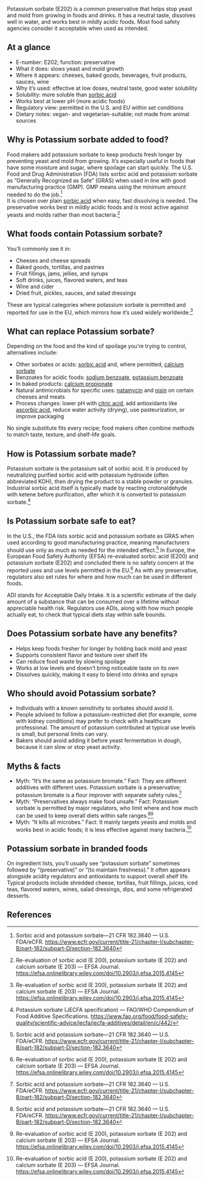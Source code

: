 Potassium sorbate (E202) is a common preservative that helps stop yeast and mold from growing in foods and drinks. It has a neutral taste, dissolves well in water, and works best in mildly acidic foods. Most food safety agencies consider it acceptable when used as intended.

<!--more-->

## At a glance
- E-number: E202; function: preservative
- What it does: slows yeast and mold growth
- Where it appears: cheeses, baked goods, beverages, fruit products, sauces, wine
- Why it’s used: effective at low doses, neutral taste, good water solubility
- Solubility: more soluble than [sorbic acid](/e200-sorbic-acid)
- Works best at lower pH (more acidic foods)
- Regulatory view: permitted in the U.S. and EU within set conditions
- Dietary notes: vegan- and vegetarian-suitable; not made from animal sources

## Why is Potassium sorbate added to food?
Food makers add potassium sorbate to keep products fresh longer by preventing yeast and mold from growing. It’s especially useful in foods that have some moisture and sugar, where spoilage can start quickly. The U.S. Food and Drug Administration (FDA) lists sorbic acid and potassium sorbate as “Generally Recognized as Safe” (GRAS) when used in line with good manufacturing practice (GMP). GMP means using the minimum amount needed to do the job.[^1]  
It is chosen over plain [sorbic acid](/e200-sorbic-acid) when easy, fast dissolving is needed. The preservative works best in mildly acidic foods and is most active against yeasts and molds rather than most bacteria.[^2]

## What foods contain Potassium sorbate?
You’ll commonly see it in:
- Cheeses and cheese spreads
- Baked goods, tortillas, and pastries
- Fruit fillings, jams, jellies, and syrups
- Soft drinks, juices, flavored waters, and teas
- Wine and cider
- Dried fruit, pickles, sauces, and salad dressings

These are typical categories where potassium sorbate is permitted and reported for use in the EU, which mirrors how it’s used widely worldwide.[^2]

## What can replace Potassium sorbate?
Depending on the food and the kind of spoilage you’re trying to control, alternatives include:
- Other sorbates or acids: [sorbic acid](/e200-sorbic-acid) and, where permitted, [calcium sorbate](/e203-calcium-sorbate)
- Benzoates for acidic foods: [sodium benzoate](/e211-sodium-benzoate), [potassium benzoate](/e212-potassium-benzoate)
- In baked products: [calcium propionate](/e282-calcium-propionate)
- Natural antimicrobials for specific uses: [natamycin](/e235-natamycin) and [nisin](/e234-nisin) on certain cheeses and meats
- Process changes: lower pH with [citric acid](/e330-citric-acid), add antioxidants like [ascorbic acid](/e300-ascorbic-acid), reduce water activity (drying), use pasteurization, or improve packaging

No single substitute fits every recipe; food makers often combine methods to match taste, texture, and shelf-life goals.

## How is Potassium sorbate made?
Potassium sorbate is the potassium salt of sorbic acid. It is produced by neutralizing purified sorbic acid with potassium hydroxide (often abbreviated KOH), then drying the product to a stable powder or granules. Industrial sorbic acid itself is typically made by reacting crotonaldehyde with ketene before purification, after which it is converted to potassium sorbate.[^3]

## Is Potassium sorbate safe to eat?
In the U.S., the FDA lists sorbic acid and potassium sorbate as GRAS when used according to good manufacturing practice, meaning manufacturers should use only as much as needed for the intended effect.[^1] In Europe, the European Food Safety Authority (EFSA) re-evaluated sorbic acid (E200) and potassium sorbate (E202) and concluded there is no safety concern at the reported uses and use levels permitted in the EU.[^2] As with any preservative, regulators also set rules for where and how much can be used in different foods.

ADI stands for Acceptable Daily Intake. It is a scientific estimate of the daily amount of a substance that can be consumed over a lifetime without appreciable health risk. Regulators use ADIs, along with how much people actually eat, to check that typical diets stay within safe bounds.

## Does Potassium sorbate have any benefits?
- Helps keep foods fresher for longer by holding back mold and yeast
- Supports consistent flavor and texture over shelf life
- Can reduce food waste by slowing spoilage
- Works at low levels and doesn’t bring noticeable taste on its own
- Dissolves quickly, making it easy to blend into drinks and syrups

## Who should avoid Potassium sorbate?
- Individuals with a known sensitivity to sorbates should avoid it.
- People advised to follow a potassium-restricted diet (for example, some with kidney conditions) may prefer to check with a healthcare professional. The amount of potassium contributed at typical use levels is small, but personal limits can vary.
- Bakers should avoid adding it before yeast fermentation in dough, because it can slow or stop yeast activity.

## Myths & facts
- Myth: “It’s the same as potassium bromate.” Fact: They are different additives with different uses. Potassium sorbate is a preservative; potassium bromate is a flour improver with separate safety rules.[^1]
- Myth: “Preservatives always make food unsafe.” Fact: Potassium sorbate is permitted by major regulators, who limit where and how much can be used to keep overall diets within safe ranges.[^1][^2]
- Myth: “It kills all microbes.” Fact: It mainly targets yeasts and molds and works best in acidic foods; it is less effective against many bacteria.[^2]

## Potassium sorbate in branded foods
On ingredient lists, you’ll usually see “potassium sorbate” sometimes followed by “(preservative)” or “(to maintain freshness).” It often appears alongside acidity regulators and antioxidants to support overall shelf life. Typical products include shredded cheese, tortillas, fruit fillings, juices, iced teas, flavored waters, wines, salad dressings, dips, and some refrigerated desserts.

## References
[^1]: Sorbic acid and potassium sorbate—21 CFR 182.3640 — U.S. FDA/eCFR. https://www.ecfr.gov/current/title-21/chapter-I/subchapter-B/part-182/subpart-D/section-182.3640
[^2]: Re-evaluation of sorbic acid (E 200), potassium sorbate (E 202) and calcium sorbate (E 203) — EFSA Journal. https://efsa.onlinelibrary.wiley.com/doi/10.2903/j.efsa.2015.4145
[^3]: Potassium sorbate (JECFA specification) — FAO/WHO Compendium of Food Additive Specifications. https://www.fao.org/food/food-safety-quality/scientific-advice/jecfa/jecfa-additives/detail/en/c/442/
